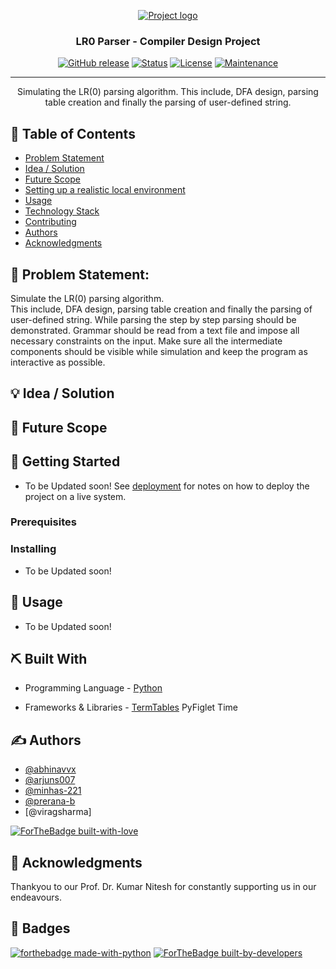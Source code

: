 <p align="center">
  <a href="" rel="noopener">
 <img src="https://images.unsplash.com/photo-1542831371-29b0f74f9713?ixlib=rb-1.2.1&ixid=eyJhcHBfaWQiOjEyMDd9&auto=format&fit=crop&w=750&q=80" alt="Project logo"></a>
</p>
<h3 align="center">LR0 Parser - Compiler Design Project</h3>


<div align="center">


 
  [![GitHub release](https://img.shields.io/github/release/Naereen/StrapDown.js.svg)](https://GitHub.com/Naereen/StrapDown.js/releases/)
  [![Status](https://img.shields.io/badge/status-active-success.svg)]() 
  [![License](https://img.shields.io/badge/license-MIT-blue.svg)](LICENSE.md)
  [![Maintenance](https://img.shields.io/badge/Maintained%3F-yes-green.svg)](https://GitHub.com/Naereen/StrapDown.js/graphs/commit-activity)


</div>


---


<p align="center"> Simulating the LR(0) parsing algorithm. This include, DFA design, parsing table creation and finally the parsing of user-defined string. 
    <br> 
</p>

## 📝 Table of Contents
- [Problem Statement](#problem_statement)
- [Idea / Solution](#idea)
- [Future Scope](#future_scope)
- [Setting up a realistic local environment](#getting_started)
- [Usage](#usage)
- [Technology Stack](#tech_stack)
- [Contributing](../CONTRIBUTING.md)
- [Authors](#authors)
- [Acknowledgments](#acknowledgments)

## 🧐 Problem Statement: <a name = "problem_statement"></a>
Simulate the LR(0) parsing algorithm.  
This include, DFA design, parsing table creation and finally the parsing of user-defined string. 
While parsing the step by step parsing should be demonstrated. 
Grammar should be read from a text file and impose all necessary constraints on the input. 
Make sure all the intermediate components should be visible while simulation and keep the program as interactive as possible.



## 💡 Idea / Solution <a name = "idea"></a>




## 🚀 Future Scope <a name = "future_scope"></a>


## 🏁 Getting Started <a name = "getting_started"></a>
- To be Updated soon!
 See [deployment](#deployment) for notes on how to deploy the project on a live system.

### Prerequisites



### Installing
- To be Updated soon!


## 🎈 Usage <a name="usage"></a>
- To be Updated soon!


## ⛏️ Built With <a name = "tech_stack"></a>
- Programming Language - [Python](https://www.python.org/)
       
- Frameworks & Libraries - [TermTables](https://pypi.org/project/termtables/) PyFiglet Time
                        

## ✍️ Authors <a name = "authors"></a>
- [@abhinavvx](https://github.com/abhinavvx) 
- [@arjuns007](https://github.com/arjuns007) 
- [@minhas-221](https://github.com/minhas-221)
- [@prerana-b](https://github.com/prerana-b)
- [@viragsharma]


[![ForTheBadge built-with-love](http://ForTheBadge.com/images/badges/built-with-love.svg)](https://GitHub.com/Naereen/)


## 🎉 Acknowledgments <a name = "acknowledgments"></a>
Thankyou to our Prof. Dr. Kumar Nitesh for constantly supporting us in our endeavours.


## 🎉 Badges <a name = "badges"></a>
[![forthebadge made-with-python](http://ForTheBadge.com/images/badges/made-with-python.svg)](https://www.python.org/)
[![ForTheBadge built-by-developers](http://ForTheBadge.com/images/badges/built-by-developers.svg)](https://GitHub.com/Naereen/)
